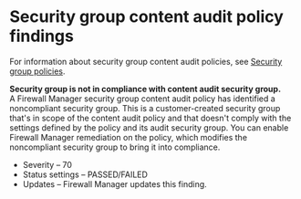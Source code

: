 # Security group content audit policy findings<a name="security-group-content-audit-policy-findings"></a>

For information about security group content audit policies, see [Security group policies](security-group-policies.md)\.

**Security group is not in compliance with content audit security group\.**  
A Firewall Manager security group content audit policy has identified a noncompliant security group\. This is a customer\-created security group that's in scope of the content audit policy and that doesn't comply with the settings defined by the policy and its audit security group\. You can enable Firewall Manager remediation on the policy, which modifies the noncompliant security group to bring it into compliance\.
+ Severity – 70
+ Status settings – PASSED/FAILED
+ Updates – Firewall Manager updates this finding\.